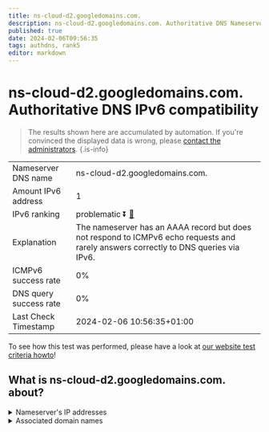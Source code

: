 ```yaml
---
title: ns-cloud-d2.googledomains.com.
description: ns-cloud-d2.googledomains.com. Authoritative DNS Nameserver IPv6 compatibility
published: true
date: 2024-02-06T09:56:35
tags: authdns, rank5
editor: markdown
---
```


# ns-cloud-d2.googledomains.com. Authoritative DNS IPv6 compatibility

> The results shown here are accumulated by automation. If you're convinced the displayed data is wrong, please [contact the administrators](/howto/chat). 
{.is-info}




|   |   |
| - | - |
| Nameserver DNS name | ns-cloud-d2.googledomains.com.
| Amount IPv6 address | 1
| IPv6 ranking | problematic :arrow_double_down: [🔗](/howto/ranking) |
| Explanation | The nameserver has an AAAA record but does not respond to ICMPv6 echo requests and rarely answers correctly to DNS queries via IPv6. |
| ICMPv6 success rate | 0%|
| DNS query success rate | 0% |
| Last Check Timestamp | 2024-02-06 10:56:35+01:00 |

To see how this test was performed, please have a look at [our website test criteria howto](/howto/testcriteria/authdns)!


## What is ns-cloud-d2.googledomains.com. about?




<details>
<summary>Nameserver's IP addresses</summary>

2001:4860:4802:34::6d

</details>



<details>
<summary>Associated domain names</summary>

www.voltdb.com

</details>
